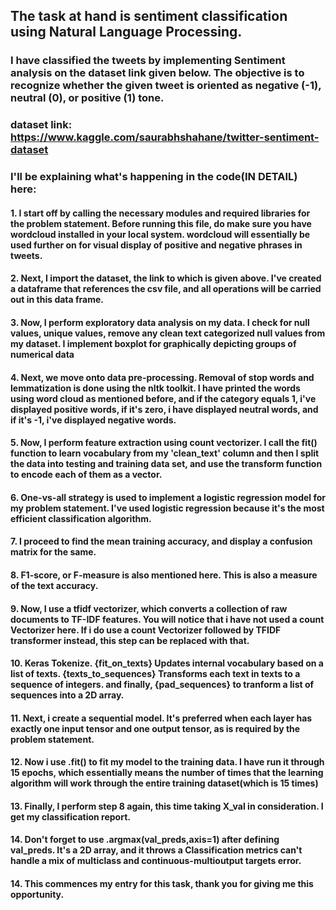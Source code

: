 ## The task at hand is sentiment classification using Natural Language Processing.
### I have classified the tweets by implementing Sentiment analysis on the dataset link given below. The objective is to recognize whether the given tweet is oriented as negative (-1), neutral (0), or positive (1) tone. 

### dataset link: https://www.kaggle.com/saurabhshahane/twitter-sentiment-dataset

### I'll be explaining what's happening in the code(IN DETAIL) here: 
#### 1. I start off by calling the necessary modules and required libraries for the problem statement. Before running this file, do make sure you have wordcloud installed in your local system. wordcloud will essentially be used further on for visual display of positive and negative phrases in tweets.
#### 2. Next, I import the dataset, the link to which is given above. I've created a dataframe that references the csv file, and all operations will be carried out in this data frame. 
#### 3. Now, I perform exploratory data analysis on my data. I check for null values, unique values, remove any clean text categorized null values from my dataset. I implement boxplot for graphically depicting groups of numerical data
#### 4. Next, we move onto data pre-processing. Removal of stop words and lemmatization is done using the nltk toolkit. I have printed the words using word cloud as mentioned before, and if the category equals 1, i've displayed positive words, if it's zero, i have displayed neutral words, and if it's -1, i've displayed negative words.
#### 5. Now, I perform feature extraction using count vectorizer. I call the fit() function to learn vocabulary from my 'clean_text' column and then I split the data into testing and training data set, and use the transform function to encode each of them as a vector.
#### 6. One-vs-all strategy is used to implement a logistic regression model for my problem statement. I've used logistic regression because it's the most efficient classification algorithm.
#### 7. I proceed to find the mean training accuracy, and display a confusion matrix for the same.
#### 8.  F1-score, or F-measure is also mentioned here. This is also a measure of the text accuracy. 
#### 9. Now, I use a tfidf vectorizer, which converts a collection of raw documents to TF-IDF features. You will notice that i have not used a count Vectorizer here. If i do use a count Vectorizer followed by TFIDF transformer instead, this step can be replaced with that.
#### 10. Keras Tokenize. {fit_on_texts} Updates internal vocabulary based on a list of texts. {texts_to_sequences} Transforms each text in texts to a sequence of integers. and finally, {pad_sequences} to tranform a list of sequences into a 2D array. 
#### 11. Next, i create a sequential model. It's preferred when each layer has exactly one input tensor and one output tensor, as is required by the problem statement.
#### 12. Now i use .fit() to fit my model to the training data. I have run it through 15 epochs, which essentially means the number of times that the learning algorithm will work through the entire training dataset(which is 15 times)
#### 13. Finally, I perform step 8 again, this time taking X_val in consideration. I get my classification report.
#### 14. Don't forget to use .argmax(val_preds,axis=1) after defining val_preds. It's a 2D array, and it throws a Classification metrics can't handle a mix of multiclass and continuous-multioutput targets error.
#### 14. This commences my entry for this task, thank you for giving me this opportunity. 
